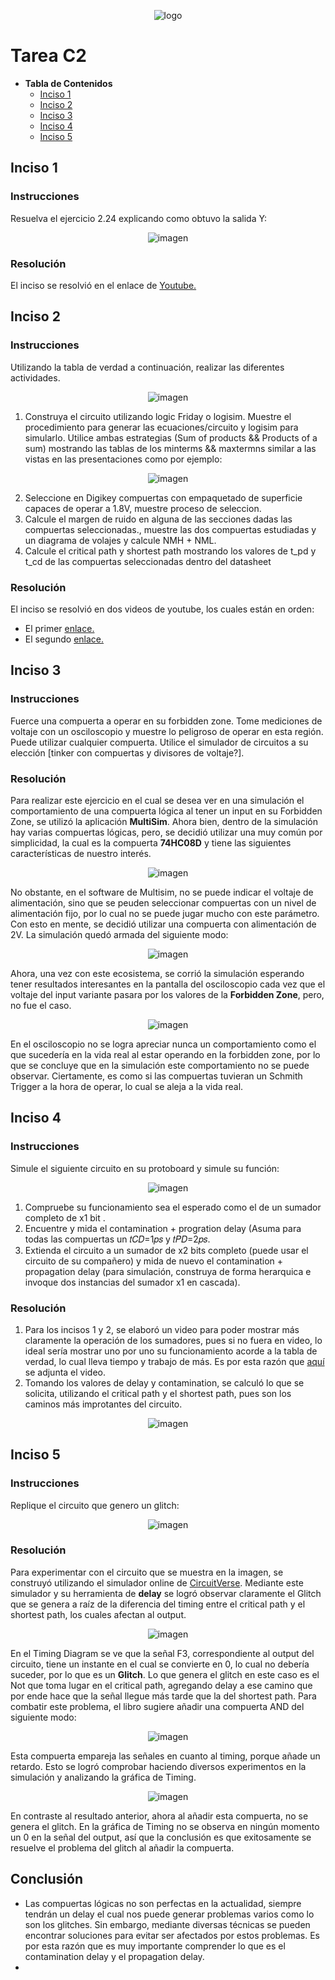 <p align="center">
  <img align="center" alt="logo" src="Images/FING_Logo.png">
</p>

# Tarea C2 #

* **Tabla de Contenidos**
  * [Inciso 1](#inciso-1)
  * [Inciso 2](#inciso-2)
  * [Inciso 3](#inciso-3)
  * [Inciso 4](#inciso-4)
  * [Inciso 5](#inciso-5)

## Inciso 1
### Instrucciones
Resuelva el ejercicio 2.24 explicando como obtuvo la salida Y:
<p align="center">
  <img align="center" alt="imagen" src="Images/Captura de pantalla 2025-02-02 122954.png">
</p>

### Resolución
El inciso se resolvió en el enlace de [Youtube.](https://youtu.be/6Ba4DA_zyks)

## Inciso 2
### Instrucciones
Utilizando la tabla de verdad a continuación, realizar las diferentes actividades.
<p align="center">
  <img align="center" alt="imagen" src="Images/Captura de pantalla 2025-02-02 125714.png">
</p>

1. Construya el circuito utilizando logic Friday o logisim. Muestre el procedimiento para generar las ecuaciones/circuito y logisim para simularlo. Utilice ambas estrategias (Sum of products && Products of a sum) mostrando las tablas de los minterms && maxtermns similar a las vistas en las presentaciones como por ejemplo:
<p align="center">
  <img align="center" alt="imagen" src="Images/Captura de pantalla 2025-02-02 125949.png">
</p>

2. Seleccione en Digikey compuertas con empaquetado de superficie capaces de operar a 1.8V, muestre proceso de seleccion.
3. Calcule el margen de ruido en alguna de las secciones dadas las compuertas seleccionadas., muestre las dos compuertas estudiadas y un diagrama de volajes y calcule NMH + NML.
4. Calcule el critical path y shortest path mostrando los valores de t_pd y t_cd de las compuertas seleccionadas dentro del datasheet

### Resolución
El inciso se resolvió en dos videos de youtube, los cuales están en orden:
- El primer [enlace.](https://youtu.be/eaZxN3DiXYI)
- El segundo [enlace.](https://youtu.be/-QX8YDW_LkE)

## Inciso 3
### Instrucciones
Fuerce una compuerta a operar en su forbidden zone. Tome mediciones de voltaje con un osciloscopio y muestre lo peligroso de operar en esta región. Puede utilizar cualquier compuerta. Utilice el simulador de circuitos a su elección [tinker con compuertas y divisores de voltaje?].
### Resolución
Para realizar este ejercicio en el cual se desea ver en una simulación el comportamiento de una compuerta lógica al tener un input en su Forbidden Zone, se utilizó la aplicación **MultiSim**.
Ahora bien, dentro de la simulación hay varias compuertas lógicas, pero, se decidió utilizar una muy común por simplicidad, la cual es la compuerta **74HC08D** y tiene las siguientes características de nuestro interés.
<p align="center">
  <img align="center" alt="imagen" src="Images/Captura de pantalla 2025-02-02 134308.png">
</p>

No obstante, en el software de Multisim, no se puede indicar el voltaje de alimentación, sino que se peuden seleccionar compuertas con un nivel de alimentación fijo, por lo cual no se puede jugar mucho con este parámetro. Con esto en mente, se decidió utilizar una compuerta con alimentación de 2V. La simulación quedó armada del siguiente modo:
<p align="center">
  <img align="center" alt="imagen" src="Images/Captura de pantalla 2025-02-02 134557.png">
</p>

Ahora, una vez con este ecosistema, se corrió la simulación esperando tener resultados interesantes en la pantalla del osciloscopio cada vez que el voltaje del input variante pasara por los valores de la **Forbidden Zone**, pero, no fue el caso.
<p align="center">
  <img align="center" alt="imagen" src="Images/Captura de pantalla 2025-02-02 134809.png">
</p>

En el osciloscopio no se logra apreciar nunca un comportamiento como el que sucedería en la vida real al estar operando en la forbidden zone, por lo que se concluye que en la simulación este comportamiento no se puede observar. Ciertamente, es como si las compuertas tuvieran un Schmith Trigger a la hora de operar, lo cual se aleja a la vida real.

## Inciso 4
### Instrucciones
Simule el siguiente circuito en su protoboard y simule su función:
<p align="center">
  <img align="center" alt="imagen" src="Images/Captura de pantalla 2025-02-02 130057.png">
</p>

1. Compruebe su funcionamiento sea el esperado como el de un sumador completo de x1 bit .
2. Encuentre y mida el contamination + progration delay (Asuma para todas las compuertas un 𝑡𝐶𝐷=1𝑝𝑠 y 𝑡𝑃𝐷=2𝑝𝑠.
3. Extienda el circuito a un sumador de x2 bits completo (puede usar el circuito de su compañero) y mida de nuevo el contamination + propagation delay (para simulación, construya de forma herarquica e invoque dos instancias del sumador x1 en cascada).
### Resolución
1. Para los incisos 1 y 2, se elaboró un video para poder mostrar más claramente la operación de los sumadores, pues si no fuera en video, lo ideal sería mostrar uno por uno su funcionamiento acorde a la tabla de verdad, lo cual lleva tiempo y trabajo de más. Es por esta razón que [aquí](https://youtu.be/MbZgptd-Vcs) se adjunta el video.
2. Tomando los valores de delay y contamination, se calculó lo que se solicita, utilizando el critical path y el shortest path, pues son los caminos más improtantes del circuito.
<p align="center">
  <img align="center" alt="imagen" src="Images/Captura de pantalla 2025-02-02 141124.png">
</p>


## Inciso 5
### Instrucciones
Replique el circuito que genero un glitch:
<p align="center">
  <img align="center" alt="imagen" src="Images/Captura de pantalla 2025-02-02 130249.png">
</p>

### Resolución
Para experimentar con el circuito que se muestra en la imagen, se construyó utilizando el simulador online de [CircuitVerse](https://circuitverse.org/simulator). Mediante este simulador y su herramienta de **delay** se logró observar claramente el Glitch que se genera a raíz de la diferencia del timing entre el critical path y el shortest path, los cuales afectan al output.
<p align="center">
  <img align="center" alt="imagen" src="Images/Captura de pantalla 2025-02-02 142437.png">
</p>

En el Timing Diagram se ve que la señal F3, correspondiente al output del circuito, tiene un instante en el cual se convierte en 0, lo cual no debería suceder, por lo que es un **Glitch**. Lo que genera el glitch en este caso es el Not que toma lugar en el critical path, agregando delay a ese camino que por ende hace que la señal llegue más tarde que la del shortest path.
Para combatir este problema, el libro sugiere añadir una compuerta AND del siguiente modo:
<p align="center">
  <img align="center" alt="imagen" src="Images/Captura de pantalla 2025-02-02 142952.png">
</p>

Esta compuerta empareja las señales en cuanto al timing, porque añade un retardo. Esto se logró comprobar haciendo diversos experimentos en la simulación y analizando la gráfica de Timing.
<p align="center">
  <img align="center" alt="imagen" src="Images/Captura de pantalla 2025-02-02 143342.png">
</p>

En contraste al resultado anterior, ahora al añadir esta compuerta, no se genera el glitch. En la gráfica de Timing no se observa en ningún momento un 0 en la señal del output, así que la conclusión es que exitosamente se resuelve el problema del glitch al añadir la compuerta.

## Conclusión
- Las compuertas lógicas no son perfectas en la actualidad, siempre tendrán un delay el cual nos puede generar problemas varios como lo son los glitches. Sin embargo, mediante diversas técnicas se pueden encontrar soluciones para evitar ser afectados por estos problemas. Es por esta razón que es muy importante comprender lo que es el contamination delay y el propagation delay.
- 
